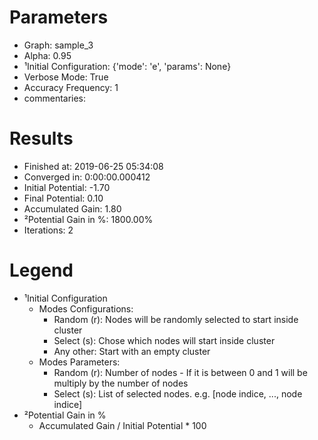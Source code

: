 # Parameters
- Graph:                  sample_3
- Alpha:                  0.95
- ¹Initial Configuration: {'mode': 'e', 'params': None}
- Verbose Mode:           True
- Accuracy Frequency:     1
- commentaries:           

# Results
- Finished at:            2019-06-25 05:34:08
- Converged in:           0:00:00.000412
- Initial Potential:      -1.70
- Final Potential:        0.10
- Accumulated Gain:       1.80
- ²Potential Gain in %:   1800.00%
- Iterations:             2

# Legend
- ¹Initial Configuration
  - Modes Configurations:
    - Random (r): Nodes will be randomly selected to start inside cluster
    - Select (s): Chose which nodes will start inside cluster
    - Any other:  Start with an empty cluster
  - Modes Parameters:
    - Random (r): Number of nodes - If it is between 0 and 1 will be multiply by the number of nodes
    - Select (s): List of selected nodes. e.g. [node indice, ..., node indice]
- ²Potential Gain in %
  - Accumulated Gain / Initial Potential * 100
